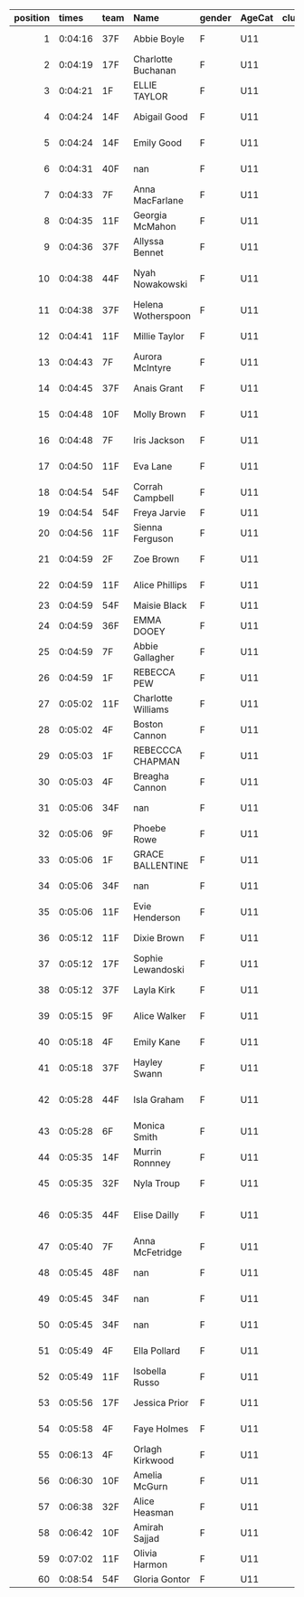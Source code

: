 |   position | times   | team   | Name               | gender   | AgeCat   |   clubnumber | Club name            | Website                               |
|-----------:|:--------|:-------|:-------------------|:---------|:---------|-------------:|:---------------------|:--------------------------------------|
|          1 | 0:04:16 | 37F    | Abbie Boyle        | F        | U11      |           37 | Law & District AAC   | http://www.lawaac.co.uk/              |
|          2 | 0:04:19 | 17F    | Charlotte Buchanan | F        | U11      |           17 | Calderglen Harriers  | http://www.calderglenharriers.org.uk/ |
|          3 | 0:04:21 | 1F     | ELLIE TAYLOR       | F        | U11      |            1 | East Kilbride AC     | http://www.ekac.org.uk/               |
|          4 | 0:04:24 | 14F    | Abigail Good       | F        | U11      |           14 | Ayr Seaforth AC      | https://www.ayrseaforth.co.uk/        |
|          5 | 0:04:24 | 14F    | Emily Good         | F        | U11      |           14 | Ayr Seaforth AC      | https://www.ayrseaforth.co.uk/        |
|          6 | 0:04:31 | 40F    | nan                | F        | U11      |           40 | Motherwell AC        | https://motherwellac.com/             |
|          7 | 0:04:33 | 7F     | Anna MacFarlane    | F        | U11      |            7 | Giffnock North AC    | https://www.giffnocknorth.co.uk/      |
|          8 | 0:04:35 | 11F    | Georgia McMahon    | F        | U11      |           11 | Airdrie Harriers     | http://airdrieharriers.org/           |
|          9 | 0:04:36 | 37F    | Allyssa Bennet     | F        | U11      |           37 | Law & District AAC   | http://www.lawaac.co.uk/              |
|         10 | 0:04:38 | 44F    | Nyah Nowakowski    | F        | U11      |           44 | North Ayrshire AAC   | https://naathletics.co.uk/            |
|         11 | 0:04:38 | 37F    | Helena Wotherspoon | F        | U11      |           37 | Law & District AAC   | http://www.lawaac.co.uk/              |
|         12 | 0:04:41 | 11F    | Millie Taylor      | F        | U11      |           11 | Airdrie Harriers     | http://airdrieharriers.org/           |
|         13 | 0:04:43 | 7F     | Aurora McIntyre    | F        | U11      |            7 | Giffnock North AC    | https://www.giffnocknorth.co.uk/      |
|         14 | 0:04:45 | 37F    | Anais Grant        | F        | U11      |           37 | Law & District AAC   | http://www.lawaac.co.uk/              |
|         15 | 0:04:48 | 10F    | Molly Brown        | F        | U11      |           10 | Shettleston Harriers | http://shettlestonharriers.org.uk/    |
|         16 | 0:04:48 | 7F     | Iris Jackson       | F        | U11      |            7 | Giffnock North AC    | https://www.giffnocknorth.co.uk/      |
|         17 | 0:04:50 | 11F    | Eva Lane           | F        | U11      |           11 | Airdrie Harriers     | http://airdrieharriers.org/           |
|         18 | 0:04:54 | 54F    | Corrah Campbell    | F        | U11      |           54 | VP-Glasgow           | https://www.vp-glasgow.com            |
|         19 | 0:04:54 | 54F    | Freya Jarvie       | F        | U11      |           54 | VP-Glasgow           | https://www.vp-glasgow.com            |
|         20 | 0:04:56 | 11F    | Sienna Ferguson    | F        | U11      |           11 | Airdrie Harriers     | http://airdrieharriers.org/           |
|         21 | 0:04:59 | 2F     | Zoe Brown          | F        | U11      |            2 | Kilmarnock H&AC      | http://www.kilmarnockharriers.com/    |
|         22 | 0:04:59 | 11F    | Alice Phillips     | F        | U11      |           11 | Airdrie Harriers     | http://airdrieharriers.org/           |
|         23 | 0:04:59 | 54F    | Maisie Black       | F        | U11      |           54 | VP-Glasgow           | https://www.vp-glasgow.com            |
|         24 | 0:04:59 | 36F    | EMMA DOOEY         | F        | U11      |           36 | Larkhall YMCA        | https://www.larkhallymcaharriers.org  |
|         25 | 0:04:59 | 7F     | Abbie Gallagher    | F        | U11      |            7 | Giffnock North AC    | https://www.giffnocknorth.co.uk/      |
|         26 | 0:04:59 | 1F     | REBECCA PEW        | F        | U11      |            1 | East Kilbride AC     | http://www.ekac.org.uk/               |
|         27 | 0:05:02 | 11F    | Charlotte Williams | F        | U11      |           11 | Airdrie Harriers     | http://airdrieharriers.org/           |
|         28 | 0:05:02 | 4F     | Boston Cannon      | F        | U11      |            4 | Inverclyde AC        | https://www.inverclydeac.org/         |
|         29 | 0:05:03 | 1F     | REBECCCA CHAPMAN   | F        | U11      |            1 | East Kilbride AC     | http://www.ekac.org.uk/               |
|         30 | 0:05:03 | 4F     | Breagha Cannon     | F        | U11      |            4 | Inverclyde AC        | https://www.inverclydeac.org/         |
|         31 | 0:05:06 | 34F    | nan                | F        | U11      |           34 | Kilbarchan AAC       | https://kilbarchanaac.org.uk/         |
|         32 | 0:05:06 | 9F     | Phoebe Rowe        | F        | U11      |            9 | Garscube Harriers    | https://www.garscubeharriers.org.uk/  |
|         33 | 0:05:06 | 1F     | GRACE BALLENTINE   | F        | U11      |            1 | East Kilbride AC     | http://www.ekac.org.uk/               |
|         34 | 0:05:06 | 34F    | nan                | F        | U11      |           34 | Kilbarchan AAC       | https://kilbarchanaac.org.uk/         |
|         35 | 0:05:06 | 11F    | Evie Henderson     | F        | U11      |           11 | Airdrie Harriers     | http://airdrieharriers.org/           |
|         36 | 0:05:12 | 11F    | Dixie Brown        | F        | U11      |           11 | Airdrie Harriers     | http://airdrieharriers.org/           |
|         37 | 0:05:12 | 17F    | Sophie Lewandoski  | F        | U11      |           17 | Calderglen Harriers  | http://www.calderglenharriers.org.uk/ |
|         38 | 0:05:12 | 37F    | Layla Kirk         | F        | U11      |           37 | Law & District AAC   | http://www.lawaac.co.uk/              |
|         39 | 0:05:15 | 9F     | Alice Walker       | F        | U11      |            9 | Garscube Harriers    | https://www.garscubeharriers.org.uk/  |
|         40 | 0:05:18 | 4F     | Emily Kane         | F        | U11      |            4 | Inverclyde AC        | https://www.inverclydeac.org/         |
|         41 | 0:05:18 | 37F    | Hayley Swann       | F        | U11      |           37 | Law & District AAC   | http://www.lawaac.co.uk/              |
|         42 | 0:05:28 | 44F    | Isla Graham        | F        | U11      |           44 | North Ayrshire AAC   | https://naathletics.co.uk/            |
|         43 | 0:05:28 | 6F     | Monica Smith       | F        | U11      |            6 | Cambuslang Harriers  | https://cambuslangharriers.org/       |
|         44 | 0:05:35 | 14F    | Murrin Ronnney     | F        | U11      |           14 | Ayr Seaforth AC      | https://www.ayrseaforth.co.uk/        |
|         45 | 0:05:35 | 32F    | Nyla Troup         | F        | U11      |           32 | Helensburgh AAC      | https://www.helensburghaac.com/       |
|         46 | 0:05:35 | 44F    | Elise Dailly       | F        | U11      |           44 | North Ayrshire AAC   | https://naathletics.co.uk/            |
|         47 | 0:05:40 | 7F     | Anna McFetridge    | F        | U11      |            7 | Giffnock North AC    | https://www.giffnocknorth.co.uk/      |
|         48 | 0:05:45 | 48F    | nan                | F        | U11      |           48 | Springburn Harriers  | https://www.springburnharriers.co.uk/ |
|         49 | 0:05:45 | 34F    | nan                | F        | U11      |           34 | Kilbarchan AAC       | https://kilbarchanaac.org.uk/         |
|         50 | 0:05:45 | 34F    | nan                | F        | U11      |           34 | Kilbarchan AAC       | https://kilbarchanaac.org.uk/         |
|         51 | 0:05:49 | 4F     | Ella Pollard       | F        | U11      |            4 | Inverclyde AC        | https://www.inverclydeac.org/         |
|         52 | 0:05:49 | 11F    | Isobella Russo     | F        | U11      |           11 | Airdrie Harriers     | http://airdrieharriers.org/           |
|         53 | 0:05:56 | 17F    | Jessica Prior      | F        | U11      |           17 | Calderglen Harriers  | http://www.calderglenharriers.org.uk/ |
|         54 | 0:05:58 | 4F     | Faye Holmes        | F        | U11      |            4 | Inverclyde AC        | https://www.inverclydeac.org/         |
|         55 | 0:06:13 | 4F     | Orlagh Kirkwood    | F        | U11      |            4 | Inverclyde AC        | https://www.inverclydeac.org/         |
|         56 | 0:06:30 | 10F    | Amelia McGurn      | F        | U11      |           10 | Shettleston Harriers | http://shettlestonharriers.org.uk/    |
|         57 | 0:06:38 | 32F    | Alice Heasman      | F        | U11      |           32 | Helensburgh AAC      | https://www.helensburghaac.com/       |
|         58 | 0:06:42 | 10F    | Amirah Sajjad      | F        | U11      |           10 | Shettleston Harriers | http://shettlestonharriers.org.uk/    |
|         59 | 0:07:02 | 11F    | Olivia Harmon      | F        | U11      |           11 | Airdrie Harriers     | http://airdrieharriers.org/           |
|         60 | 0:08:54 | 54F    | Gloria Gontor      | F        | U11      |           54 | VP-Glasgow           | https://www.vp-glasgow.com            |